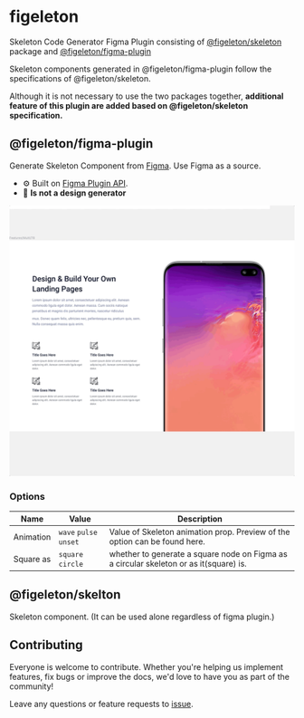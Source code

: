 # figeleton

Skeleton Code Generator Figma Plugin consisting of [@figeleton/skeleton](#figeleton-skeleton) package and [@figeleton/figma-plugin](#figeleton-figma-plugin)

Skeleton components generated in @figeleton/figma-plugin follow the specifications of @figeleton/skeleton.

Although it is not necessary to use the two packages together, **additional feature of this plugin are added based on @figeleton/skeleton specification.**

## @figeleton/figma-plugin

Generate Skeleton Component from [Figma](https://www.figma.com). Use Figma as a source.

* ⚙️ Built on [Figma Plugin API](https://www.figma.com/plugin-docs/intro/).
* 🚫 **Is not a design generator**

<p align="center"><img src="./assets/demo.gif" width="800"></p>


### Options

| Name      | Value                  | Description                                                                            |
| --------- | ---------------------- | -------------------------------------------------------------------------------------- |
| Animation | `wave` `pulse` `unset` | Value of Skeleton animation prop. Preview of the option can be found here.             |
| Square as | `square` `circle`      | whether to generate a square node on Figma as a circular skeleton or as it(square) is. |


## @figeleton/skelton

Skeleton component. (It can be used alone regardless of figma plugin.)

## Contributing

Everyone is welcome to contribute. Whether you're helping us implement features, fix bugs or improve the docs, we'd love to have you as part of the community!

Leave any questions or feature requests to [issue](https://github.com/SoYoung210/figeleton/issues/new).
